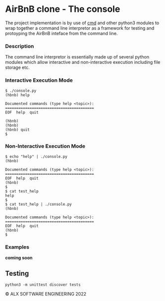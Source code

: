 #  AirBnB clone - The console

The project implementation is by use of [cmd](https://docs.python.org/3.10/library/cmd.html) and other python3 modules to wrap together a command line interpretor as a framework for testing and protoyping the AirBnB inteface from the command line.

### Description
The command line interpretor is essentially made up of several python modules which allow interactive and non-interactive execution including file storage etc.

### Interactive Execution Mode
```
$ ./console.py
(hbnb) help

Documented commands (type help <topic>):
========================================
EOF  help  quit

(hbnb) 
(hbnb) 
(hbnb) quit
$
```

### Non-Interactive Execution Mode
```
$ echo "help" | ./console.py
(hbnb)

Documented commands (type help <topic>):
========================================
EOF  help  quit
(hbnb) 
$
$ cat test_help
help
$
$ cat test_help | ./console.py
(hbnb)

Documented commands (type help <topic>):
========================================
EOF  help  quit
(hbnb) 
$
```

### Examples
**coming soon**

## Testing
    python3 -m unittest discover tests


© ALX SOFTWARE ENGINEERING 2022